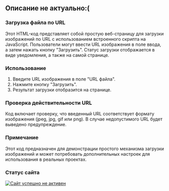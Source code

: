 ## Описание не актуально:(

### Загрузка файла по URL

Этот HTML-код представляет собой простую веб-страницу для загрузки изображений по URL с использованием встроенного скрипта на JavaScript. Пользователи могут ввести URL изображения в поле ввода, а затем нажать кнопку "Загрузить". Статус загрузки отображается в виде уведомления, а также на самой странице.

### Использование

1. Введите URL изображения в поле "URL файла".
2. Нажмите кнопку "Загрузить".
3. Результат загрузки отобразится на странице.

### Проверка действительности URL

Код включает проверку, что введенный URL соответствует формату изображения (jpeg, jpg, gif или png). В случае недопустимого URL будет выведено предупреждение.

### Примечание

Этот код предназначен для демонстрации простого механизма загрузки изображений и может потребовать дополнительных настроек для использования в реальных проектах.

### Статус сайта

[![Сайт успешно не активен](https://img.shields.io/badge/Сайт-активен-brightgreen)](https://chtko.github.io/the_gachi.gay/)
